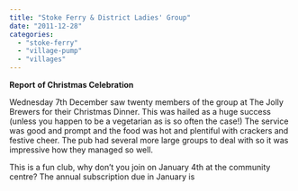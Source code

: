 ```yaml
---
title: "Stoke Ferry & District Ladies' Group"
date: "2011-12-28"
categories: 
  - "stoke-ferry"
  - "village-pump"
  - "villages"
---
```


**Report** **of Christmas Celebration**

Wednesday 7th December saw twenty members of the group at The Jolly Brewers for their Christmas Dinner. This was hailed as a huge success (unless you happen to be a vegetarian as is so often the case!) The service was good and prompt and the food was hot and plentiful with crackers and festive cheer. The pub had several more large groups to deal with so it was impressive how they managed so well.

This is a fun club, why don’t you join on January 4th at the community centre? The annual subscription due in January is
